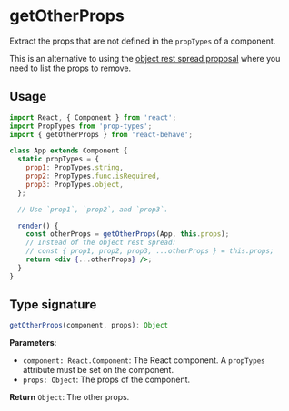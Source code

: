 # getOtherProps

[pors]: https://github.com/tc39/proposal-object-rest-spread

Extract the props that are not defined in the `propTypes` of a component.

This is an alternative to using the [object rest spread proposal][pors] where you need to list the props to remove.

## Usage

```jsx
import React, { Component } from 'react';
import PropTypes from 'prop-types';
import { getOtherProps } from 'react-behave';

class App extends Component {
  static propTypes = {
    prop1: PropTypes.string,
    prop2: PropTypes.func.isRequired,
    prop3: PropTypes.object,
  };

  // Use `prop1`, `prop2`, and `prop3`.

  render() {
    const otherProps = getOtherProps(App, this.props);
    // Instead of the object rest spread:
    // const { prop1, prop2, prop3, ...otherProps } = this.props;
    return <div {...otherProps} />;
  }
}
```

## Type signature

```js
getOtherProps(component, props): Object
```

**Parameters**:

- `component: React.Component`: The React component. A `propTypes` attribute must be set on the component.
- `props: Object`: The props of the component.

**Return** `Object`: The other props.
